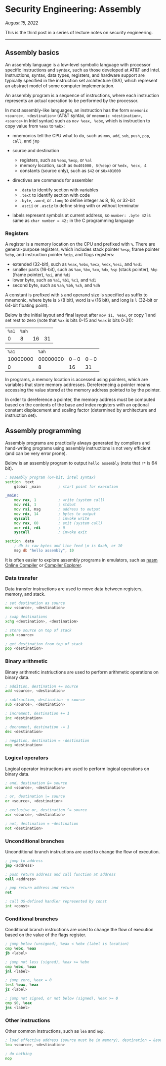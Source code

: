 # Security Engineering: Assembly

*August 15, 2022*

This is the third post in a series of lecture notes on security engineering.

---

## Assembly basics

An assembly language is a low-level symbolic language with processor specific instructions and syntax, such as those developed at AT&T and Intel. Instructions, syntax, data types, registers, and hardware support are typically specified in the instruction set architecture (ISA), which represent an abstract model of some computer implementation.

An assembly program is a sequence of instructions, where each instruction represents an actual operation to be performed by the processor.

In most assembly-like languages, an instruction has the form `mnemonic <source>, <destination>` (AT&T syntax, or `mnemonic <destination>, <source>` in Intel syntax) such as `mov %eax, %ebx`, which is instruction to copy value from `%eax` to `%ebx`:

- mnemonics tell the CPU what to do, such as `mov`, `add`, `sub`, `push`, `pop`, `call`, and `jmp`
- source and destination
    - registers, such as `%eax`, `%esp`, or `%al`
    - memory location, such as `0x401000, 8(%ebp)` or `%edx, %ecx, 4`
    - constants (source only), such as `$42` or `$0x401000`

- directives are commands for assembler
    - `.data` to identify section with variables
    - `.text` to identify section with code
    - `.byte`, `.word`, or `.long` to define integer as 8, 16, or 32-bit
    - `.ascii` or `.asciz` to define string with or without terminator

- labels represent symbols at current address, so `number: .byte 42` is same as `char number = 42;` in the C programming language

### Registers

A register is a memory location on the CPU and prefixed with `%`. There are general-purpose registers, which includes stack pointer `%esp`, frame pointer `%ebp`, and instruction pointer `%eip`, and flags registers:

- extended (32-bit), such as `%eax`, `%ebx`, `%ecx`, `%edx`, `%esi`, and `%edi`
- smaller parts (16-bit), such as `%ax`, `%bx`, `%cx`, `%dx`, `%sp` (stack pointer), `%bp` (frame pointer), `%si`, and `%di`
- lower byte, such as `%a1`, `%b1`, `%c1`, and `%d1`
- second byte, such as `%ah`, `%bh`, `%ch`, and `%dh`

A constant is prefixed with `$` and operand size is specified as suffix to mnemonic, where byte is `b` (8 bit), word is `w` (16 bit), and long is `l` (32-bit or 64-bit floating point). 

Below is the initial layout and final layout after `mov $1, %eax`, or copy 1 and set rest to zero (note that `%ax` is bits 0-15 and `%eax` is bits 0-31):

|       |       |     |     |
| ----- | ----- | --- | --- |
| `%a1` | `%ah` |     |     |
| 0     | 8     | 16  | 31  |

|     |     |     |     |
| --- | ---  | ---  | ---  |
| `%a1` | `%ah` |
| 10000000 | 00000000 | 0 – 0 | 0 – 0 |
| 0 | 8 | 16 | 31 |

In programs, a memory location is accessed using pointers, which are variables that store memory addresses. Dereferencing a pointer means accessing the value stored at the memory address pointed to by the pointer.

In order to dereference a pointer, the memory address must be computed based on the contents of the base and index registers with an optional constant displacement and scaling factor (determined by architecture and instruction set).

## Assembly programming

Assembly programs are practically always generated by compilers and hand-writing programs using assembly instructions is not very efficient (and can be very error prone).

Below is an assembly program to output `hello assembly` (note that `r*` is 64 bit).

```asm
; assembly program (64-bit, intel syntax)
section .text
    global _main        ; start point for execution

_main:
    mov rax, 1          ; write (system call)
    mov rdi, 1          ; stdout
    mov rsi, msg        ; address to output
    mov rdx, 14         ; bytes to output
    syscall             ; invoke write
    mov rax, 60         ; exit (system call)
    xor rdi, rdi        ; 0
    syscall             ; invoke exit

section .data
    ; db is raw bytes and line feed \n is 0xah, or 10
    msg db "hello assembly", 10
```

It is often easier to explore assembly programs in emulators, such as [nasm Online Compiler](https://rextester.com/l/nasm_online_compiler) or [Compiler Explorer](https://godbolt.org/).

### Data transfer

Data transfer instructions are used to move data between registers, memory, and stack.

```asm
; set destination as source
mov <source>, <destination>

; swap destinations
xchg <destination>, <destination>

; store source on top of stack
push <source>

; get destination from top of stack
pop <destination>
```

### Binary arithmetic

Binary arithmetic instriuctions are used to perform arithmetic operations on binary data.

```asm
; addition, destination += source
add <source>, <destination>

; subtraction, destination -= source
sub <source>, <destination>

; increment, destination += 1
inc <destination>

; decrement, destination -= 1
dec <destination>

; negation, destination = -destination
neg <destination>
```

### Logical operators

Logical operator instructions are used to perform logical operations on binary data.

```asm
; and, destination &= source
and <source>, <destination>

; or, destination |= source
or <source>, <destination>

; exclusive or, destination ^= source
xor <source>, <destination>

; not, destination = ~destination
not <destination>
```

### Unconditional branches

Unconditional branch instructions are used to change the flow of execution.

```asm
; jump to address
jmp <address>

; push return address and call function at address
call <address>

; pop return address and return
ret

; call OS-defined handler represented by const
int <const>
```

### Conditional branches

Conditional branch instructions are used to change the flow of execution based on the value of the flags register.

```asm
; jump below (unsigned), %eax < %ebx (label is location)
cmp %ebx, %eax
jb <label>

; jump not less (signed), %eax >= %ebx
cmp %ebx, %eax
jnl <label>

; jump zero, %eax = 0
test %eax, %eax
jz <label>

; jump not signed, or not below (signed), %eax >= 0
cmp $0, %eax
jns <label>
```

### Other instructions

Other common instructions, such as `lea` and `nop`.

```asm
; load effective address (source must be in memory), destination = &source
lea <source>, <destination>

; do nothing
nop
```
